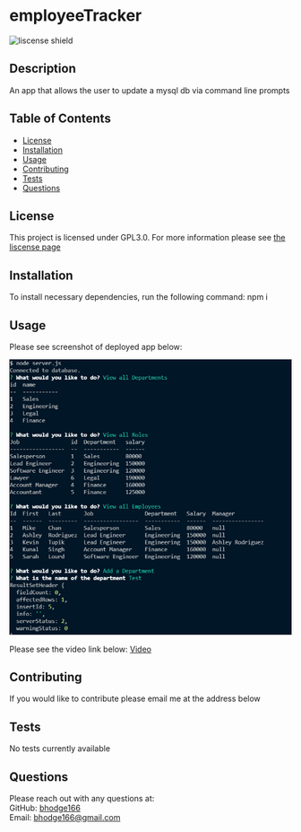 # employeeTracker

![liscense shield](https://img.shields.io/badge/license-GPL3.0-blue)

## Description

An app that allows the user to update a mysql db via command line prompts

## Table of Contents

- [License](#license)
- [Installation](#installation)
- [Usage](#usage)
- [Contributing](#contributing)
- [Tests](#tests)
- [Questions](#questions)

## License

This project is licensed under GPL3.0. For more information please see [the liscense page](https://choosealicense.com/licenses/gpl-3.0/)

## Installation

To install necessary dependencies, run the following command: npm i

## Usage

Please see screenshot of deployed app below:

![Screenshot](./assets/images/teamManager.PNG)

Please see the video link below:
[Video](https://drive.google.com/file/d/1C-IVeU2GZKed-8GN0az8UCgM6sHhu_j4/view)

## Contributing

If you would like to contribute please email me at the address below

## Tests

No tests currently available

## Questions

Please reach out with any questions at: <br />
GitHub: [bhodge166](https://github.com/bhodge166)<br />
Email: bhodge166@gmail.com
